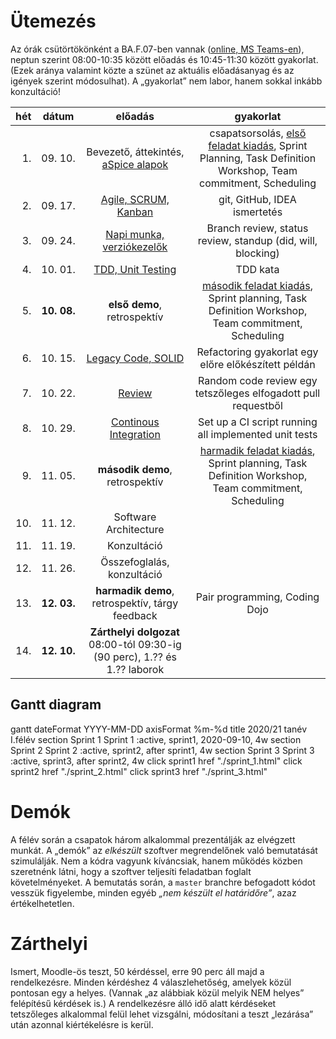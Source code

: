# Ütemezés

Az órák csütörtökönként a BA.F.07-ben vannak ([online, MS Teams-en](https://teams.microsoft.com/l/team/19%3ac7cf754b3c92495bb1799aa81597d88a%40thread.tacv2/conversations?groupId=a56552c3-1b48-44d8-af21-7ac594aa9009&tenantId=1d6a56fa-705a-4bbc-8004-67a21d5e9b97)), neptun szerint 08:00-10:35 között előadás és 10:45-11:30 között gyakorlat. (Ezek aránya valamint közte a szünet az aktuális előadásanyag és az igények szerint módosulhat). A „gyakorlat” nem labor, hanem sokkal inkább konzultáció!

|hét    |dátum        |előadás|gyakorlat|
|------:|:-----------:|:-----:|:-------:|
| 1.|09.&nbsp;10.| Bevezető, áttekintés, [aSpice&nbsp;alapok](https://teams.microsoft.com/l/team/19%3ac7cf754b3c92495bb1799aa81597d88a%40thread.tacv2/conversations?groupId=a56552c3-1b48-44d8-af21-7ac594aa9009&tenantId=1d6a56fa-705a-4bbc-8004-67a21d5e9b97)|csapatsorsolás, [első feladat kiadás](sprint_1.md), Sprint Planning, Task Definition Workshop, Team commitment, Scheduling
| 2.|09.&nbsp;17.| [Agile, SCRUM, Kanban](lectures/agile_scrum_kanban.md) | git, GitHub, IDEA ismertetés
| 3.|09.&nbsp;24.| [Napi munka, verziókezelők](lectures/daily_work.md)|Branch review, status review, standup (did, will, blocking)
| 4.|10.&nbsp;01.| [TDD, Unit Testing](lectures/tdd.md)|TDD kata
| 5.|**10.&nbsp;08.**| **első demo**, retrospektív|[második feladat kiadás](sprint_2.md), Sprint planning, Task Definition Workshop, Team commitment, Scheduling
| 6.|10.&nbsp;15.| [Legacy Code, SOLID](lectures/legacy_code.md) |Refactoring gyakorlat egy előre előkészített példán
| 7.|10.&nbsp;22.| [Review](lectures/review.md) |Random code review egy tetszőleges elfogadott pull requestből
| 8.|10.&nbsp;29.| [Continous Integration](lectures/ci.md) | Set up a CI script running all implemented unit tests
| 9.|11.&nbsp;05.| **második demo**, retrospektív | [harmadik feladat kiadás](sprint_3.md), Sprint planning, Task Definition Workshop, Team commitment, Scheduling
|10.|11.&nbsp;12.| Software Architecture
|11.|11.&nbsp;19.| Konzultáció
|12.|11.&nbsp;26.| Összefoglalás, konzultáció |
|13.|**12.&nbsp;03.**|**harmadik demo**, retrospektív, tárgy feedback | Pair programming, Coding Dojo
|14.|**12.&nbsp;10.**|**Zárthelyi dolgozat** 08:00-tól 09:30-ig (90 perc), 1.?? és 1.?? laborok


## Gantt diagram


<div class="mermaid">
    gantt
    dateFormat  YYYY-MM-DD
    axisFormat  %m-%d
    title 2020/21 tanév I.félév
    section Sprint 1
        Sprint 1 :active, sprint1, 2020-09-10, 4w
    section Sprint 2
        Sprint 2 :active, sprint2, after sprint1, 4w
    section Sprint 3
        Sprint 3 :active, sprint3, after sprint2, 4w
    click sprint1 href "./sprint_1.html"
    click sprint2 href "./sprint_2.html"
    click sprint3 href "./sprint_3.html"
</div>


<!--
# Házi feladat - 1. hét

1. GitHub fiók létrehozása
    * ha még nincs
2. 11 JDK telepítése, mivel a szoftvert Java nyelven kell elkészíteni
    * ha nincs fönt
3. Fejlesztőkörnyezet telepítése és beállítása
    * IntelliJ IDEA az ajánlott és támogatott eszköz
4. Git és GitHub oktatóanyagok elolvasása
    * ha vannak hiányosságok
    * az órán nincs idő szájbarágósan git használatot oktatni, erre vannak interaktív oktatófelületek
    * ez mindenkinek egyéni felelőssége, ám ha konkrét kérdések merülnek fel, akkor ezekre természetesen kitérünk
5. Git repó klónozása
6. Kód futtatása a futtató- és a fejlesztőkörnyezet beállításainak tesztelése céljából
7. A jegyzet és az abban taglalt segédanyagok megismerése
8. Az elkészítendő szoftver átgondolása (lásd readme), statikus és dinamikus modell elkészítése komponens szinten
    * Ennek terjedelme (az órái példa alapján): egy absztrakciós szint a négyfelé bontás (kb. user story szint), és egy az ez alatti egyel, minden komponens még egy kibontása, kb. egyenrangú komponensek létrehozására - osztály szintre nem mennék le, még ha a végén ezekből akár osztály is lesz. Szóval kettő struktúra, kettő dinamikus viselkedést leíró diagram, egy magasabb és egy alacsonyabb absztrakciós szinten. Hogy konkrétan hány building block, azt mindenkinek "érzésre" kell megállapítania, ezért szubjektív az architektúra.
    * Ez egy egyéni feladat, hiszen még nincsenek csapatok. Az elkészítéshez javasolt eszközök: MS Visio, https://www.draw.io/.
    * Az elkészült diagramoknak a következő órán bemutatható állapotban kell lenniük.
-->



# Demók

A félév során a csapatok három alkalommal prezentálják az elvégzett munkát. A „demók” az _elkészült_ szoftver megrendelőnek való bemutatását szimulálják. Nem a kódra vagyunk kíváncsiak, hanem működés közben szeretnénk látni, hogy a szoftver teljesíti feladatban foglalt követelményeket.
A bemutatás során, a `master` branchre befogadott kódot vesszük figyelembe, minden egyéb _„nem készült el határidőre”_, azaz értékelhetetlen.


# Zárthelyi

Ismert, Moodle-ös teszt, 50 kérdéssel, erre 90 perc áll majd a rendelkezésre. Minden kérdéshez 4 válaszlehetőség, amelyek közül pontosan egy a helyes. (Vannak „az alábbiak közül melyik NEM helyes” felépítésű kérdések is.) A rendelkezésre álló idő alatt kérdéseket tetszőleges alkalommal felül lehet vizsgálni, módosítani a teszt „lezárása” után azonnal kiértékelésre is kerül.
